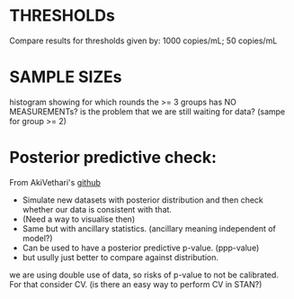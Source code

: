 
# THRESHOLDs

Compare results for thresholds given by: 1000 copies/mL; 50 copies/mL 

# SAMPLE SIZEs

histogram showing for which rounds the >= 3 groups has NO MEASUREMENTs?
is the problem that we are still waiting for data?
(sampe for group >= 2)


# Posterior predictive check:
From AkiVethari's [github](https://avehtari.github.io/modelselection/)

- Simulate new datasets with posterior distribution and then check whether our data is consistent with that.
- (Need a way to visualise then)
- Same but with ancillary statistics. (ancillary meaning independent of model?)
- Can be used to have a posterior predictive p-value. (ppp-value) 
- but usully just better to compare against distribution.

we are using double use of data, so risks of p-value to not be calibrated. For that consider CV.
(is there an easy way to perform CV in STAN?)






